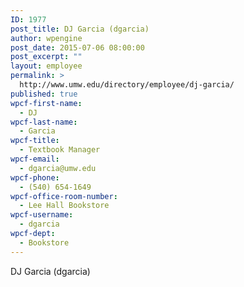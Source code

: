 ```yaml
---
ID: 1977
post_title: DJ Garcia (dgarcia)
author: wpengine
post_date: 2015-07-06 08:00:00
post_excerpt: ""
layout: employee
permalink: >
  http://www.umw.edu/directory/employee/dj-garcia/
published: true
wpcf-first-name:
  - DJ
wpcf-last-name:
  - Garcia
wpcf-title:
  - Textbook Manager
wpcf-email:
  - dgarcia@umw.edu
wpcf-phone:
  - (540) 654-1649
wpcf-office-room-number:
  - Lee Hall Bookstore
wpcf-username:
  - dgarcia
wpcf-dept:
  - Bookstore
---
```

DJ Garcia (dgarcia)